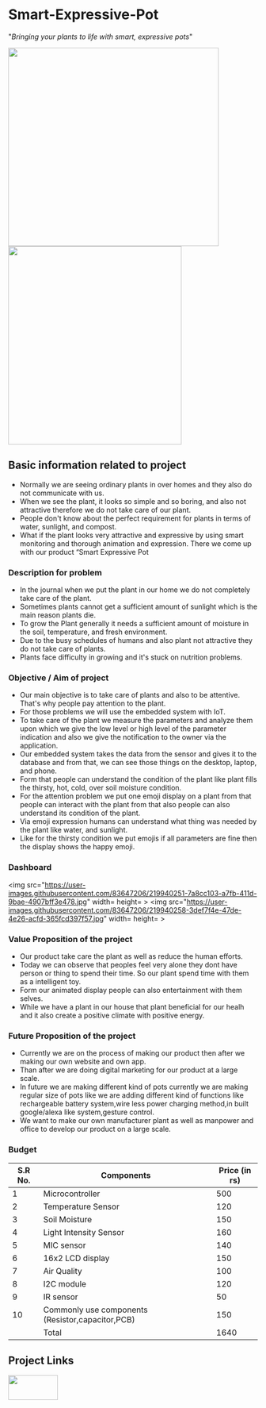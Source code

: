 # Smart-Expressive-Pot
"_Bringing your plants to life with smart, expressive pots_"

<img src ="https://user-images.githubusercontent.com/83647206/219926655-4d209fb8-d2ac-4ccb-8a87-718523876854.jpg" width = "425" height = "400">  <img src ="https://user-images.githubusercontent.com/83647206/219939344-5445a053-adfc-4705-98be-c910b9ba8975.jpg" width = "350" height = "400">

## Basic information related to project
- Normally we are seeing ordinary plants in over homes and they also do not communicate with us. 
- When we see the plant, it looks so simple and so boring, and also not attractive therefore we do not take care of our plant. 
- People don't know about the perfect requirement for plants in terms of water, sunlight, and compost.
- What if the plant looks very attractive and expressive by using smart monitoring and thorough animation and expression. There we come up with our product “Smart Expressive Pot

### Description for problem
- In the journal when we put the plant in our home we do not completely take care of the plant.
- Sometimes plants cannot get a sufficient amount of sunlight which is the main reason plants die.
- To grow the Plant generally it needs a sufficient amount of moisture in the soil, temperature, and fresh environment.
- Due to the busy schedules of humans and also plant not attractive they do not take care of plants.
- Plants face difficulty in growing and it's stuck on nutrition problems.


### Objective / Aim of project
- Our main objective is to take care of plants and also to be attentive. That's why people pay attention to the plant.
- For those problems we will use the embedded system with IoT.
- To take care of the plant we measure the parameters and analyze them upon which we give the low level or high level of the parameter indication and also we give the notification to the owner via the application.
- Our embedded system takes the data from the sensor and gives it to the database and from that, we can see those things on the desktop, laptop, and phone.
- Form that people can understand the condition of the plant like plant fills the thirsty, hot, cold, over soil moisture condition.
- For the attention problem we put one emoji display on a plant from that people can interact with the plant from that also people can also understand its condition of the plant.
- Via emoji expression humans can understand what thing was needed by the plant like water, and sunlight. 
- Like for the thirsty condition we put emojis if all parameters are fine then the display shows the happy emoji.  

### Dashboard

<img src="https://user-images.githubusercontent.com/83647206/219940251-7a8cc103-a7fb-411d-9bae-4907bff3e478.jpg" width=  height=  > <img src="https://user-images.githubusercontent.com/83647206/219940258-3def7f4e-47de-4e26-acfd-365fcd397f57.jpg" width=  height=  >

### Value Proposition of the project

- Our product take care the plant as well as reduce the human efforts. 
- Today we can observe that peoples feel very alone they dont have person or thing to spend their time. So our plant spend time with them as a intelligent toy.
- Form our animated display people can also entertainment with them selves.  
- While we have a plant in our house that plant beneficial for our healh and it also create a positive climate with positive energy.

### Future Proposition of the project

- Currently we are on the process of making our product then after we making our own website and own app.
- Than after we are doing digital marketing for our product at a large scale.
- In future we are making different kind of pots currently we are making regular size of pots like we are adding different kind of functions like rechargeable battery system,wire less power charging method,in built google/alexa like system,gesture control.
- We want to make our own manufacturer plant as well as manpower and office to develop our product on a large scale.  

### Budget

| S.R No. | Components | Price (in rs) |
| --- | --- | --- |
| 1 | Microcontroller | 500 |
| 2 | Temperature Sensor | 120 |
| 3 | Soil Moisture | 150 |
| 4 | Light Intensity Sensor | 160 |
| 5 | MIC sensor | 140 |
| 6 | 16x2 LCD display | 150 |
| 7 | Air Quality | 100 |
| 8 | I2C module | 120 |
| 9 | IR sensor | 50 |
| 10 | Commonly use components (Resistor,capacitor,PCB) | 150 |
|  | Total | 1640 |



## Project Links

<a href="https://www.youtube.com/embed/EJAyWBuKeQI" title="YouTube video player"> <img src="https://user-images.githubusercontent.com/83647206/219932066-e39b40e9-ffee-4b79-91eb-bd7defbec70b.png" width=100 height=50 > </a>
